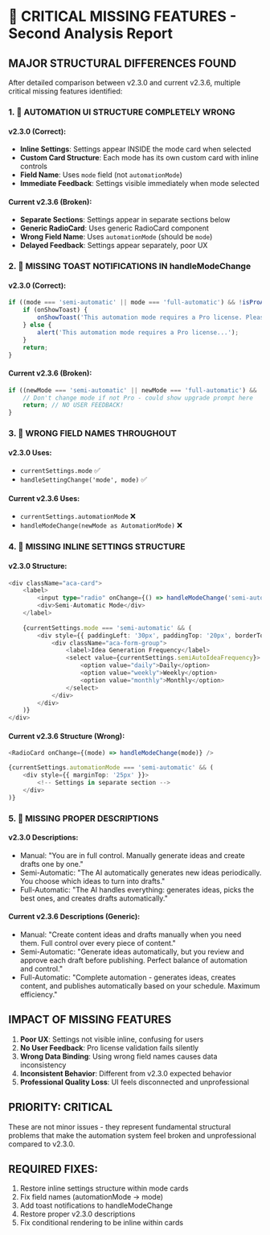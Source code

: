 # 🚨 CRITICAL MISSING FEATURES - Second Analysis Report

## MAJOR STRUCTURAL DIFFERENCES FOUND

After detailed comparison between v2.3.0 and current v2.3.6, multiple critical missing features identified:

### 1. 🚨 AUTOMATION UI STRUCTURE COMPLETELY WRONG

#### v2.3.0 (Correct):
- **Inline Settings**: Settings appear INSIDE the mode card when selected
- **Custom Card Structure**: Each mode has its own custom card with inline controls
- **Field Name**: Uses `mode` field (not `automationMode`)
- **Immediate Feedback**: Settings visible immediately when mode selected

#### Current v2.3.6 (Broken):
- **Separate Sections**: Settings appear in separate sections below
- **Generic RadioCard**: Uses generic RadioCard component
- **Wrong Field Name**: Uses `automationMode` (should be `mode`)
- **Delayed Feedback**: Settings appear separately, poor UX

### 2. 🚨 MISSING TOAST NOTIFICATIONS IN handleModeChange

#### v2.3.0 (Correct):
```typescript
if ((mode === 'semi-automatic' || mode === 'full-automatic') && !isProActive()) {
    if (onShowToast) {
        onShowToast('This automation mode requires a Pro license. Please upgrade or activate your license to use this feature.', 'warning');
    } else {
        alert('This automation mode requires a Pro license...');
    }
    return;
}
```

#### Current v2.3.6 (Broken):
```typescript
if ((newMode === 'semi-automatic' || newMode === 'full-automatic') && !isProActive()) {
    // Don't change mode if not Pro - could show upgrade prompt here
    return; // NO USER FEEDBACK!
}
```

### 3. 🚨 WRONG FIELD NAMES THROUGHOUT

#### v2.3.0 Uses:
- `currentSettings.mode` ✅
- `handleSettingChange('mode', mode)` ✅

#### Current v2.3.6 Uses:
- `currentSettings.automationMode` ❌
- `handleModeChange(newMode as AutomationMode)` ❌

### 4. 🚨 MISSING INLINE SETTINGS STRUCTURE

#### v2.3.0 Structure:
```typescript
<div className="aca-card">
    <label>
        <input type="radio" onChange={() => handleModeChange('semi-automatic')} />
        <div>Semi-Automatic Mode</div>
    </label>
    
    {currentSettings.mode === 'semi-automatic' && (
        <div style={{ paddingLeft: '30px', paddingTop: '20px', borderTop: '1px solid #e0e0e0' }}>
            <div className="aca-form-group">
                <label>Idea Generation Frequency</label>
                <select value={currentSettings.semiAutoIdeaFrequency}>
                    <option value="daily">Daily</option>
                    <option value="weekly">Weekly</option>
                    <option value="monthly">Monthly</option>
                </select>
            </div>
        </div>
    )}
</div>
```

#### Current v2.3.6 Structure (Wrong):
```typescript
<RadioCard onChange={(mode) => handleModeChange(mode)} />

{currentSettings.automationMode === 'semi-automatic' && (
    <div style={{ marginTop: '25px' }}>
        <!-- Settings in separate section -->
    </div>
)}
```

### 5. 🚨 MISSING PROPER DESCRIPTIONS

#### v2.3.0 Descriptions:
- Manual: "You are in full control. Manually generate ideas and create drafts one by one."
- Semi-Automatic: "The AI automatically generates new ideas periodically. You choose which ideas to turn into drafts."
- Full-Automatic: "The AI handles everything: generates ideas, picks the best ones, and creates drafts automatically."

#### Current v2.3.6 Descriptions (Generic):
- Manual: "Create content ideas and drafts manually when you need them. Full control over every piece of content."
- Semi-Automatic: "Generate ideas automatically, but you review and approve each draft before publishing. Perfect balance of automation and control."
- Full-Automatic: "Complete automation - generates ideas, creates content, and publishes automatically based on your schedule. Maximum efficiency."

## IMPACT OF MISSING FEATURES

1. **Poor UX**: Settings not visible inline, confusing for users
2. **No User Feedback**: Pro license validation fails silently
3. **Wrong Data Binding**: Using wrong field names causes data inconsistency
4. **Inconsistent Behavior**: Different from v2.3.0 expected behavior
5. **Professional Quality Loss**: UI feels disconnected and unprofessional

## PRIORITY: CRITICAL
These are not minor issues - they represent fundamental structural problems that make the automation system feel broken and unprofessional compared to v2.3.0.

## REQUIRED FIXES:
1. Restore inline settings structure within mode cards
2. Fix field names (automationMode → mode)
3. Add toast notifications to handleModeChange
4. Restore proper v2.3.0 descriptions
5. Fix conditional rendering to be inline within cards